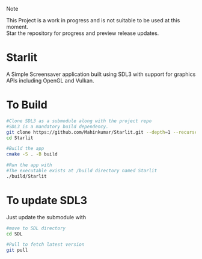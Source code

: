 > [!NOTE]  
> This Project is a work in progress and is not suitable to be used at this moment.<br>
> Star the repository for progress and preview release updates.

# Starlit
A Simple Screensaver application built using SDL3 with support for graphics APIs including OpenGL and Vulkan.

# To Build
```bash
#Clone SDL3 as a submodule along with the project repo
#SDL3 is a mandatory build dependency.
git clone https://github.com/Mahinkumar/Starlit.git --depth=1 --recurse-submodules
cd Starlit

#Build the app
cmake -S . -B build

#Run the app with
#The executable exists at /build directory named Starlit
./build/Starlit
```

# To update SDL3

Just update the submodule with
```bash
#move to SDL directory
cd SDL

#Pull to fetch latest version
git pull
```
